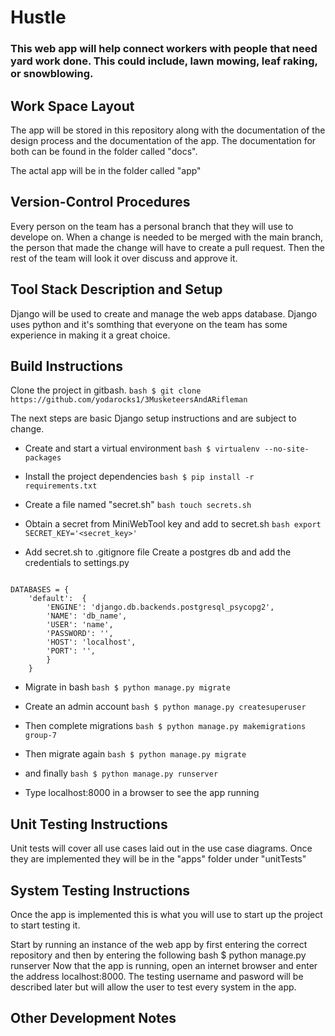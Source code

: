 # Hustle

### This web app will help connect workers with people that need yard work done. This could include, lawn mowing, leaf raking, or snowblowing. 

## Work Space Layout

The app will be stored in this repository along with the documentation of the design process and the documentation of the app. The documentation for both can be found in the folder called "docs".

The actal app will be in the folder called "app"

## Version-Control Procedures

Every person on the team has a personal branch that they will use to develope on. When a change is needed to be merged with the main branch, the person that made the change will have to create a pull request. Then the rest of the team will look it over discuss and approve it. 

## Tool Stack Description and Setup

Django will be used to create and manage the web apps database. Django uses python and it's somthing that everyone on the team has some experience in making it a great choice.

## Build Instructions

Clone the project in gitbash. ``` bash $ git clone https://github.com/yodarocks1/3MusketeersAndARifleman ```

The next steps are basic Django setup instructions and are subject to change.

- Create and start a virtual environment ``` bash $ virtualenv --no-site-packages ```

- Install the project dependencies ``` bash $ pip install -r requirements.txt ```

- Create a file named "secret.sh" ``` bash touch secrets.sh ```

- Obtain a secret from MiniWebTool key and add to secret.sh ```bash export SECRET_KEY='<secret_key>'```

- Add secret.sh to .gitignore file Create a postgres db and add the credentials to settings.py
```

DATABASES = {
    'default':  {
        'ENGINE': 'django.db.backends.postgresql_psycopg2',
        'NAME': 'db_name',
        'USER': 'name',
        'PASSWORD': '',
        'HOST': 'localhost',
        'PORT': '', 
        }
    }

```
- Migrate in bash ``` bash $ python manage.py migrate ```

- Create an admin account ``` bash $ python manage.py createsuperuser ```

- Then complete migrations ``` bash $ python manage.py makemigrations group-7 ```

- Then migrate again ``` bash $ python manage.py migrate ```

- and finally ``` bash $ python manage.py runserver ```

- Type localhost:8000 in a browser to see the app running

## Unit Testing Instructions

Unit tests will cover all use cases laid out in the use case diagrams. Once they are implemented they will be in the "apps" folder under "unitTests"

## System Testing Instructions

Once the app is implemented this is what you will use to start up the project to start testing it.

Start by running an instance of the web app by first entering the correct repository and then by entering the following bash $ python manage.py runserver  Now
that the app is running, open an internet browser and enter the address localhost:8000. The testing username and pasword will be described later but will allow the user to test every system in the app.

## Other Development Notes


